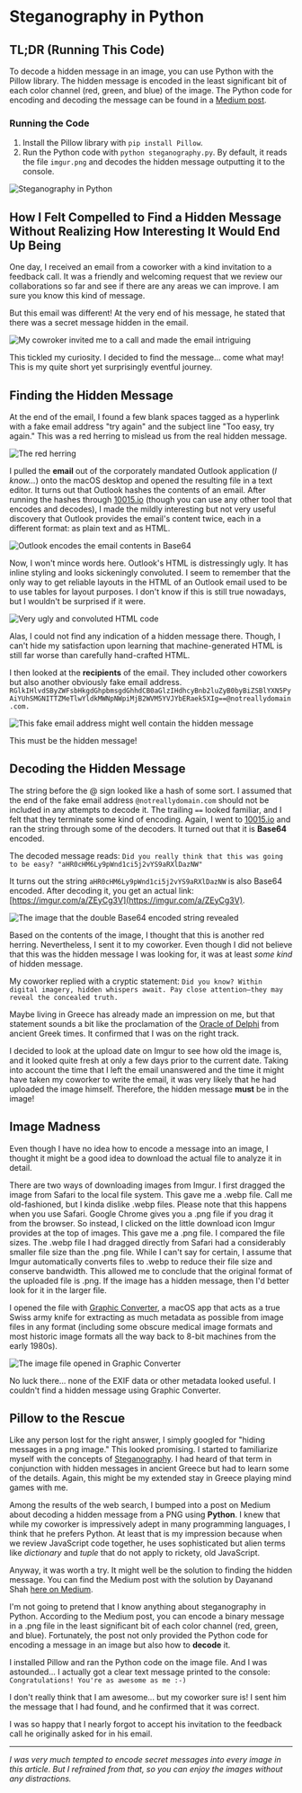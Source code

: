# Steganography in Python

## TL;DR (Running This Code)
To decode a hidden message in an image, you can use Python with the Pillow library. The hidden message is encoded in the least significant bit of each color channel (red, green, and blue) of the image. The Python code for encoding and decoding the message can be found in a [Medium post](https://dayanand-shah.medium.com/the-art-of-hiding-secret-messages-in-images-with-python-steganography-5a6583065856).

### Running the Code
1. Install the Pillow library with `pip install Pillow`.
2. Run the Python code with `python steganography.py`. By default, it reads the file `imgur.png` and decodes the hidden message outputting it to the console.
   
![Steganography in Python](img/steganography_thumbnail.jpg "Join me on my short but interesting journey to find a hidden message in an email.")

## How I Felt Compelled to Find a Hidden Message Without Realizing How Interesting It Would End Up Being

One day, I received an email from a coworker with a kind invitation to a feedback call. It was a friendly and welcoming request that we review our collaborations so far and see if there are any areas we can improve. I am sure you know this kind of message.

But this email was different! At the very end of his message, he stated that there was a secret message hidden in the email.

![My cowroker invited me to a call and made the email intriguing](img/email-snippet.png "My coworker's email with a hidden message")

This tickled my curiosity. I decided to find the message... come what may! This is my quite short yet surprisingly eventful journey.

## Finding the Hidden Message
At the end of the email, I found a few blank spaces tagged as a hyperlink with a fake email address "try again" and the subject line "Too easy, try again." This was a red herring to mislead us from the real hidden message.

![The red herring](img/red-herring-hyperlink.png "A hyperlink to nowhere, a true red herring to distract me from the real hidden message")

I pulled the __email__ out of the corporately mandated Outlook application (_I know..._) onto the macOS desktop and opened the resulting file in a text editor. It turns out that Outlook hashes the contents of an email. After running the hashes through [10015.io](https://10015.io/tools/base64-encoder-decoder) (though you can use any other tool that encodes and decodes), I made the mildly interesting but not very useful discovery that Outlook provides the email's content twice, each in a different format: as plain text and as HTML.

![Outlook encodes the email contents in Base64](img/outlook-base64-encoded.png "Decoding the Base64 contents of the Outlook email file yields the email's content in plain text and HTML formats")

Now, I won't mince words here. Outlook's HTML is distressingly ugly. It has inline styling and looks sickeningly convoluted. I seem to remember that the only way to get reliable layouts in the HTML of an Outlook email used to be to use tables for layout purposes. I don't know if this is still true nowadays, but I wouldn't be surprised if it were.

![Very ugly and convoluted HTML code](img/outlook-html-email.png "The HTML code in the Outlook email looks like it fell out of the ugly tree and hit every branch on the way down")

Alas, I could not find any indication of a hidden message there. Though, I can't hide my satisfaction upon learning that machine-generated HTML is still far worse than carefully hand-crafted HTML.

I then looked at the __recipients__ of the email. They included other coworkers but also another obviously fake email address.
```RGlkIHlvdSByZWFsbHkgdGhpbmsgdGhhdCB0aGlzIHdhcyBnb2luZyB0byBiZSBlYXN5PyAiYUhSMGNITTZMeTlwYldkMWNpNWpiMjB2WVM5YVJYbERaek5XIg==@notreallydomain.com.```

![This fake email address might well contain the hidden message](img/fake-email-address.png "I found this fake email address in the list of recipients of the email. It looks like it might contain the hidden message.")

This must be the hidden message!

## Decoding the Hidden Message

The string before the @ sign looked like a hash of some sort. I assumed that the end of the fake email address `@notreallydomain.com` should not be included in any attempts to decode it. The trailing `==` looked familiar, and I felt that they terminate some kind of encoding. Again, I went to [10015.io](https://10015.io/tools/base64-encoder-decoder) and ran the string through some of the decoders. It turned out that it is __Base64__ encoded.

The decoded message reads:
```Did you really think that this was going to be easy? "aHR0cHM6Ly9pWnd1ci5j2vYS9aRXlDazNW"```

It turns out the string `aHR0cHM6Ly9pWnd1ci5j2vYS9aRXlDazNW` is also Base64 encoded. After decoding it, you get an actual link: [https://imgur.com/a/ZEyCg3V](https://imgur.com/a/ZEyCg3V).

![The image that the double Base64 encoded string revealed](imgur.png "The image on Imgur")

Based on the contents of the image, I thought that this is another red herring. Nevertheless, I sent it to my coworker. Even though I did not believe that this was the hidden message I was looking for, it was at least _some kind_ of hidden message.

My coworker replied with a cryptic statement: ```Did you know? Within digital imagery, hidden whispers await. Pay close attention—they may reveal the concealed truth.```

Maybe living in Greece has already made an impression on me, but that statement sounds a bit like the proclamation of the [Oracle of Delphi](https://en.wikipedia.org/wiki/Pythia) from ancient Greek times. It confirmed that I was on the right track.

I decided to look at the upload date on Imgur to see how old the image is, and it looked quite fresh at only a few days prior to the current date. Taking into account the time that I left the email unanswered and the time it might have taken my coworker to write the email, it was very likely that he had uploaded the image himself. Therefore, the hidden message __must__ be in the image!

## Image Madness

Even though I have no idea how to encode a message into an image, I thought it might be a good idea to download the actual file to analyze it in detail.

There are two ways of downloading images from Imgur. I first dragged the image from Safari to the local file system. This gave me a .webp file. Call me old-fashioned, but I kinda dislike .webp files. Please note that this happens when you use Safari. Google Chrome gives you a .png file if you drag it from the browser. So instead, I clicked on the little download icon Imgur provides at the top of images. This gave me a .png file. I compared the file sizes. The .webp file I had dragged directly from Safari had a considerably smaller file size than the .png file. While I can't say for certain, I assume that Imgur automatically converts files to .webp to reduce their file size and conserve bandwidth. This allowed me to conclude that the original format of the uploaded file is .png. If the image has a hidden message, then I'd better look for it in the larger file.

I opened the file with [Graphic Converter](https://www.lemkesoft.de/en/products/graphicconverter), a macOS app that acts as a true Swiss army knife for extracting as much metadata as possible from image files in any format (including some obscure medical image formats and most historic image formats all the way back to 8-bit machines from the early 1980s).

![The image file opened in Graphic Converter](img/graphic-converter-imgur.png "The image file opened in Graphic Converter shows no EXIF and other metadata")

No luck there... none of the EXIF data or other metadata looked useful. I couldn't find a hidden message using Graphic Converter.

## Pillow to the Rescue

Like any person lost for the right answer, I simply googled for "hiding messages in a png image." This looked promising. I started to familiarize myself with the concepts of [Steganography](https://en.m.wikipedia.org/wiki/Steganography). I had heard of that term in conjunction with hidden messages in ancient Greece but had to learn some of the details. Again, this might be my extended stay in Greece playing mind games with me.

Among the results of the web search, I bumped into a post on Medium about decoding a hidden message from a PNG using __Python__. I knew that while my coworker is impressively adept in many programming languages, I think that he prefers Python. At least that is my impression because when we review JavaScript code together, he uses sophisticated but alien terms like _dictionary_ and _tuple_ that do not apply to rickety, old JavaScript.

Anyway, it was worth a try. It might well be the solution to finding the hidden message. You can find the Medium post with the solution by Dayanand Shah [here on Medium](https://dayanand-shah.medium.com/the-art-of-hiding-secret-messages-in-images-with-python-steganography-5a6583065856).

I'm not going to pretend that I know anything about steganography in Python. According to the Medium post, you can encode a binary message in a .png file in the least significant bit of each color channel (red, green, and blue). Fortunately, the post not only provided the Python code for encoding a message in an image but also how to __decode__ it.

I installed Pillow and ran the Python code on the image file. And I was astounded... I actually got a clear text message printed to the console:
```Congratulations! You're as awesome as me :-)```

I don't really think that I am awesome... but my coworker sure is! I sent him the message that I had found, and he confirmed that it was correct.

I was so happy that I nearly forgot to accept his invitation to the feedback call he originally asked for in his email.

***

_I was very much tempted to encode secret messages into every image in this article. But I refrained from that, so you can enjoy the images without any distractions._